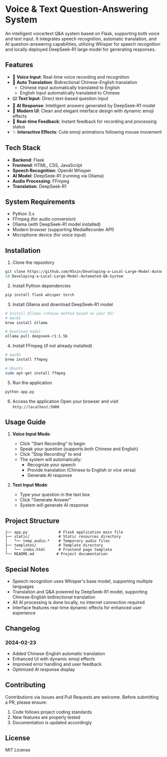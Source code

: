 # Voice & Text Question-Answering System

An intelligent voice/text Q&A system based on Flask, supporting both voice and text input. It integrates speech recognition, automatic translation, and AI question-answering capabilities, utilizing Whisper for speech recognition and locally deployed DeepSeek-R1 large model for generating responses.

## Features

- 🎤 **Voice Input**: Real-time voice recording and recognition
- 🔄 **Auto Translation**: Bidirectional Chinese-English translation
  - Chinese input automatically translated to English
  - English input automatically translated to Chinese
- ⌨️ **Text Input**: Direct text-based question input
- 🤖 **AI Response**: Intelligent answers generated by DeepSeek-R1 model
- 🎨 **Modern UI**: Clean and elegant interface design with dynamic emoji effects
- 🔄 **Real-time Feedback**: Instant feedback for recording and processing status
- ✨ **Interactive Effects**: Cute emoji animations following mouse movement

## Tech Stack

- **Backend**: Flask
- **Frontend**: HTML, CSS, JavaScript
- **Speech Recognition**: OpenAI Whisper
- **AI Model**: DeepSeek-R1 (running via Ollama)
- **Audio Processing**: FFmpeg
- **Translation**: DeepSeek-R1

## System Requirements

- Python 3.x
- FFmpeg (for audio conversion)
- Ollama (with DeepSeek-R1 model installed)
- Modern browser (supporting MediaRecorder API)
- Microphone device (for voice input)

## Installation

1. Clone the repository
```bash
git clone https://github.com/95xin/Developing-a-Local-Large-Model-Automated-QA-System.git
cd Developing-a-Local-Large-Model-Automated-QA-System
```

2. Install Python dependencies
```bash
pip install flask whisper torch
```

3. Install Ollama and download DeepSeek-R1 model
```bash
# Install Ollama (choose method based on your OS)
# macOS
brew install ollama

# Download model
ollama pull deepseek-r1:1.5b
```

4. Install FFmpeg (if not already installed)
```bash
# macOS
brew install ffmpeg

# Ubuntu
sudo apt-get install ffmpeg
```

5. Run the application
```bash
python app.py
```

6. Access the application
Open your browser and visit `http://localhost:5000`

## Usage Guide

1. **Voice Input Mode**:
   - Click "Start Recording" to begin
   - Speak your question (supports both Chinese and English)
   - Click "Stop Recording" to end
   - The system will automatically:
     - Recognize your speech
     - Provide translation (Chinese to English or vice versa)
     - Generate AI response

2. **Text Input Mode**:
   - Type your question in the text box
   - Click "Generate Answer"
   - System will generate AI response

## Project Structure
```
├── app.py              # Flask application main file
├── static/             # Static resources directory
│   └── temp_audio.*    # Temporary audio files
├── templates/          # Template directory
│   └── index.html      # Frontend page template
└── README.md          # Project documentation
```

## Special Notes

- Speech recognition uses Whisper's base model, supporting multiple languages
- Translation and Q&A powered by DeepSeek-R1 model, supporting Chinese-English bidirectional translation
- All AI processing is done locally, no internet connection required
- Interface features real-time dynamic effects for enhanced user experience

## Changelog

### 2024-02-23
- Added Chinese-English automatic translation
- Enhanced UI with dynamic emoji effects
- Improved error handling and user feedback
- Optimized AI response display

## Contributing

Contributions via Issues and Pull Requests are welcome. Before submitting a PR, please ensure:
1. Code follows project coding standards
2. New features are properly tested
3. Documentation is updated accordingly

## License

MIT License
